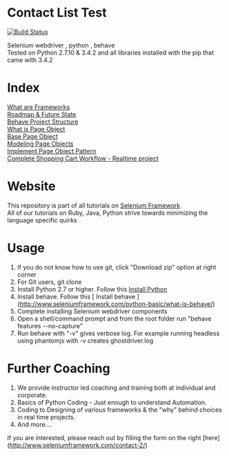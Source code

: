# Contact List Test #

[![Build Status](http://138.68.74.4:8080/job/Contact-List/job/Client_List_Test/badge/icon)](http://138.68.74.4:8080/job/Contact-List/job/Client_List_Test/) 

Selenium webdriver , python , behave  
Tested on Python 2.7.10 & 3.4.2 and all libraries installed with the pip that came with 3.4.2  

# Index  
[What are Frameworks](http://www.seleniumframework.com/python-frameworks/what-are-frameworks/)  
[Roadmap & Future State](http://www.seleniumframework.com/python-frameworks/road-map-and-future-state/)  
[Behave Project Structure](http://www.seleniumframework.com/python-frameworks/behave-project-structure/)  
[What is Page Object](http://www.seleniumframework.com/python-frameworks/what-is-page-object/)  
[Base Page Object](http://www.seleniumframework.com/python-frameworks/what-is-base-page/)  
[Modeling Page Objects](http://www.seleniumframework.com/python-frameworks/modeling-page-objects/)  
[Implement Page Object Pattern](http://www.seleniumframework.com/python-frameworks/implement-page-object-pattern/)  
[Complete Shopping Cart Workflow - Realtime project](http://www.seleniumframework.com/python-frameworks/complete-the-workflow/) 

# Website
This repository is part of all tutorials on [ Selenium Framework ](http://www.seleniumframework.com)  
All of our tutorials on Ruby, Java, Python strive towards minimizing the language specific quirks  

# Usage  
1. If you do not know how to use git, click "Download zip" option at right corner  
2. For Git users, git clone  
3. Install Python 2.7 or higher. Follow this [ Install Python ](http://www.seleniumframework.com/python-basic/what-is-python/)  
4. Install behave. Follow this [ Install behave ] (http://www.seleniumframework.com/python-basic/what-is-behave/) 
5. Complete installing Selenium webdriver components
6. Open a shell/command prompt and from the root folder run "behave features --no-capture"  
7. Run behave with "-v" gives verbose log. For example running headless using phantomjs with -v creates ghostdriver.log
   
# Further Coaching  
1. We provide instructor led coaching and training both at individual and corporate. 
2. Basics of Python Coding - Just enough to understand Automation. 
3. Coding to Designing of various frameworks & the "why" behind choices in real time projects. 
4. And more....  

If you are interested, please reach out by filling the form on the right [here] (http://www.seleniumframework.com/contact-2/)

